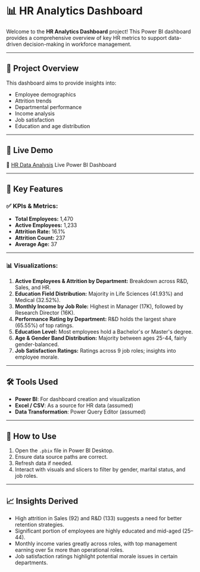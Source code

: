 # 📊 HR Analytics Dashboard

Welcome to the **HR Analytics Dashboard** project! This Power BI dashboard provides a comprehensive overview of key HR metrics to support data-driven decision-making in workforce management.

---

## 🧠 Project Overview

This dashboard aims to provide insights into:
- Employee demographics
- Attrition trends
- Departmental performance
- Income analysis
- Job satisfaction
- Education and age distribution

---

## 🔗 Live Demo
📍 [HR Data Analysis](https://app.powerbi.com/view?r=eyJrIjoiODQ5MDk5NmEtY2M5Yi00NmM2LTgyNGQtMGQ3M2ZkOGIyMjdjIiwidCI6ImU3YWUzZWIzLTQwN2QtNDRhNy1hNmY3LWYzOWY1YTExZDMzNyIsImMiOjEwfQ%3D%3D&pageName=dc603bf6069784939f32) Live Power BI Dashboard

---

## 📌 Key Features

### ✅ KPIs & Metrics:
- **Total Employees:** 1,470  
- **Active Employees:** 1,233  
- **Attrition Rate:** 16.1%  
- **Attrition Count:** 237  
- **Average Age:** 37

---

### 📊 Visualizations:
1. **Active Employees & Attrition by Department:** Breakdown across R&D, Sales, and HR.
2. **Education Field Distribution:** Majority in Life Sciences (41.93%) and Medical (32.52%).
3. **Monthly Income by Job Role:** Highest in Manager (17K), followed by Research Director (16K).
4. **Performance Rating by Department:** R&D holds the largest share (65.55%) of top ratings.
5. **Education Level:** Most employees hold a Bachelor's or Master's degree.
6. **Age & Gender Band Distribution:** Majority between ages 25-44, fairly gender-balanced.
7. **Job Satisfaction Ratings:** Ratings across 9 job roles; insights into employee morale.

---

## 🛠 Tools Used
- **Power BI**: For dashboard creation and visualization
- **Excel / CSV**: As a source for HR data (assumed)
- **Data Transformation**: Power Query Editor (assumed)

---

## 🚀 How to Use
1. Open the `.pbix` file in Power BI Desktop.
2. Ensure data source paths are correct.
3. Refresh data if needed.
4. Interact with visuals and slicers to filter by gender, marital status, and job roles.

---

## 📈 Insights Derived
- High attrition in Sales (92) and R&D (133) suggests a need for better retention strategies.
- Significant portion of employees are highly educated and mid-aged (25–44).
- Monthly income varies greatly across roles, with top management earning over 5x more than operational roles.
- Job satisfaction ratings highlight potential morale issues in certain departments.

